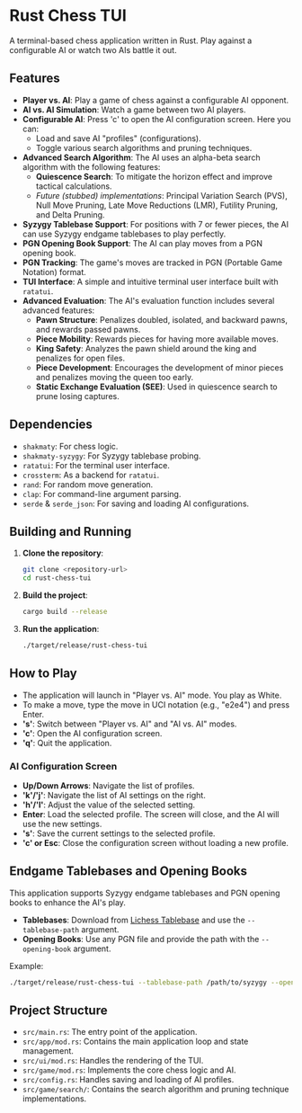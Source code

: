 # Rust Chess TUI

A terminal-based chess application written in Rust. Play against a configurable AI or watch two AIs battle it out.

## Features

- **Player vs. AI**: Play a game of chess against a configurable AI opponent.
- **AI vs. AI Simulation**: Watch a game between two AI players.
- **Configurable AI**: Press 'c' to open the AI configuration screen. Here you can:
    - Load and save AI "profiles" (configurations).
    - Toggle various search algorithms and pruning techniques.
- **Advanced Search Algorithm**: The AI uses an alpha-beta search algorithm with the following features:
    - **Quiescence Search**: To mitigate the horizon effect and improve tactical calculations.
    - *Future (stubbed) implementations*: Principal Variation Search (PVS), Null Move Pruning, Late Move Reductions (LMR), Futility Pruning, and Delta Pruning.
- **Syzygy Tablebase Support**: For positions with 7 or fewer pieces, the AI can use Syzygy endgame tablebases to play perfectly.
- **PGN Opening Book Support**: The AI can play moves from a PGN opening book.
- **PGN Tracking**: The game's moves are tracked in PGN (Portable Game Notation) format.
- **TUI Interface**: A simple and intuitive terminal user interface built with `ratatui`.
- **Advanced Evaluation**: The AI's evaluation function includes several advanced features:
    - **Pawn Structure**: Penalizes doubled, isolated, and backward pawns, and rewards passed pawns.
    - **Piece Mobility**: Rewards pieces for having more available moves.
    - **King Safety**: Analyzes the pawn shield around the king and penalizes for open files.
    - **Piece Development**: Encourages the development of minor pieces and penalizes moving the queen too early.
    - **Static Exchange Evaluation (SEE)**: Used in quiescence search to prune losing captures.

## Dependencies

- `shakmaty`: For chess logic.
- `shakmaty-syzygy`: For Syzygy tablebase probing.
- `ratatui`: For the terminal user interface.
- `crossterm`: As a backend for `ratatui`.
- `rand`: For random move generation.
- `clap`: For command-line argument parsing.
- `serde` & `serde_json`: For saving and loading AI configurations.

## Building and Running

1.  **Clone the repository**:
    ```sh
    git clone <repository-url>
    cd rust-chess-tui
    ```

2.  **Build the project**:
    ```sh
    cargo build --release
    ```

3.  **Run the application**:
    ```sh
    ./target/release/rust-chess-tui
    ```

## How to Play

- The application will launch in "Player vs. AI" mode. You play as White.
- To make a move, type the move in UCI notation (e.g., "e2e4") and press Enter.
- **'s'**: Switch between "Player vs. AI" and "AI vs. AI" modes.
- **'c'**: Open the AI configuration screen.
- **'q'**: Quit the application.

### AI Configuration Screen

- **Up/Down Arrows**: Navigate the list of profiles.
- **'k'/'j'**: Navigate the list of AI settings on the right.
- **'h'/'l'**: Adjust the value of the selected setting.
- **Enter**: Load the selected profile. The screen will close, and the AI will use the new settings.
- **'s'**: Save the current settings to the selected profile.
- **'c' or Esc**: Close the configuration screen without loading a new profile.

## Endgame Tablebases and Opening Books

This application supports Syzygy endgame tablebases and PGN opening books to enhance the AI's play.

- **Tablebases**: Download from [Lichess Tablebase](https://tablebase.lichess.ovh/tables/standard/) and use the `--tablebase-path` argument.
- **Opening Books**: Use any PGN file and provide the path with the `--opening-book` argument.

Example:
```sh
./target/release/rust-chess-tui --tablebase-path /path/to/syzygy --opening-book /path/to/book.pgn
```

## Project Structure

- `src/main.rs`: The entry point of the application.
- `src/app/mod.rs`: Contains the main application loop and state management.
- `src/ui/mod.rs`: Handles the rendering of the TUI.
- `src/game/mod.rs`: Implements the core chess logic and AI.
- `src/config.rs`: Handles saving and loading of AI profiles.
- `src/game/search/`: Contains the search algorithm and pruning technique implementations.
